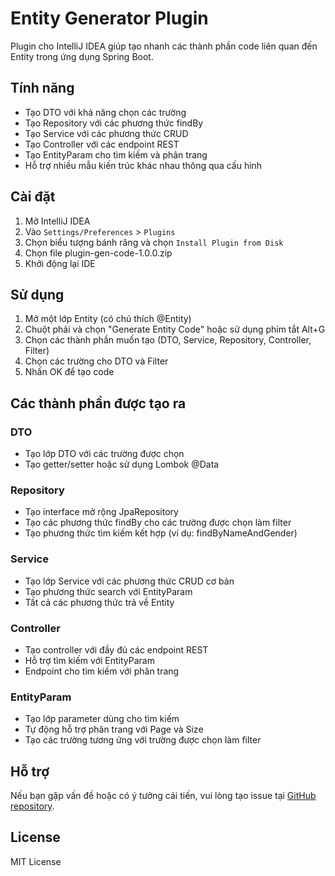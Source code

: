 # Entity Generator Plugin

Plugin cho IntelliJ IDEA giúp tạo nhanh các thành phần code liên quan đến Entity trong ứng dụng Spring Boot.

## Tính năng

- Tạo DTO với khả năng chọn các trường
- Tạo Repository với các phương thức findBy
- Tạo Service với các phương thức CRUD
- Tạo Controller với các endpoint REST
- Tạo EntityParam cho tìm kiếm và phân trang
- Hỗ trợ nhiều mẫu kiến trúc khác nhau thông qua cấu hình

## Cài đặt

1. Mở IntelliJ IDEA
2. Vào `Settings/Preferences` > `Plugins`
3. Chọn biểu tượng bánh răng và chọn `Install Plugin from Disk`
4. Chọn file plugin-gen-code-1.0.0.zip
5. Khởi động lại IDE

## Sử dụng

1. Mở một lớp Entity (có chú thích @Entity)
2. Chuột phải và chọn "Generate Entity Code" hoặc sử dụng phím tắt Alt+G
3. Chọn các thành phần muốn tạo (DTO, Service, Repository, Controller, Filter)
4. Chọn các trường cho DTO và Filter
5. Nhấn OK để tạo code

## Các thành phần được tạo ra

### DTO

- Tạo lớp DTO với các trường được chọn
- Tạo getter/setter hoặc sử dụng Lombok @Data

### Repository

- Tạo interface mở rộng JpaRepository
- Tạo các phương thức findBy cho các trường được chọn làm filter
- Tạo phương thức tìm kiếm kết hợp (ví dụ: findByNameAndGender)

### Service

- Tạo lớp Service với các phương thức CRUD cơ bản
- Tạo phương thức search với EntityParam
- Tất cả các phương thức trả về Entity

### Controller

- Tạo controller với đầy đủ các endpoint REST
- Hỗ trợ tìm kiếm với EntityParam
- Endpoint cho tìm kiếm với phân trang

### EntityParam

- Tạo lớp parameter dùng cho tìm kiếm
- Tự động hỗ trợ phân trang với Page và Size
- Tạo các trường tương ứng với trường được chọn làm filter

## Hỗ trợ

Nếu bạn gặp vấn đề hoặc có ý tưởng cải tiến, vui lòng tạo issue tại [GitHub repository](https://github.com/yourusername/plugin-gen-code).

## License

MIT License
